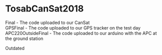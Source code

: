 # TosabCanSat2018
Final - The code uploaded to our CanSat  
GPSFinal - The code uploaded to our GPS tracker on the test day  
APC220OutsideFinal - The code uploaded to our arduino with the APC at the ground station 

Outdated
